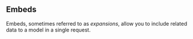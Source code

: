 ## Embeds

Embeds, sometimes referred to as *expansions*, allow you to include related data to a model in a single request.
